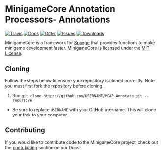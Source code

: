 # MinigameCore Annotation Processors- Annotations
[![Travis]](https://travis-ci.org/kinggoesgaming/MCAP-Annotate)
[![Docs]](http://minigamecore.github.io/Docs)
[![Gitter]](https://gitter.im/MinigameCore/MinigameCore)
[![Issues]](http://www.github.com/kinggoesgaming/MCAP-Annotate/issues/)
[![Downloads]](http://www.github.com/kinggoesgaming/MCAP-Annotate/releases/)

MinigameCore is a framework for [Sponge](https://www.spongepowered.org/) that provides functions to make minigame
development faster. MinigameCore is licensed under the [MIT License](https://tldrlegal.com/license/mit-license).

## Cloning

Follow the steps below to ensure your repository is cloned correctly. Note you must first fork the repository before
cloning.

1. Run `git clone https://github.com/USERNAME/MCAP-Annotate.git --recursive`
 - Be sure to replace `USERNAME` with your GitHub username. This will clone your fork to your computer.

## Contributing

If you would like to contribute code to the MinigameCore project, check out the
[contributing](http://minigamecore.github.io/Docs/contributing.html) section on our Docs!

[Issues]: https://img.shields.io/github/issues/kinggoesgaming/MCAP-Annotate.svg?style=flat-square
[Downloads]: https://img.shields.io/github/downloads/kinggoesgaming/MCAP-Annotate/total.svg?style=flat-square
[Gitter]: https://img.shields.io/badge/chat-on_gitter-3F51B5.svg?style=flat-square
[Travis]: https://img.shields.io/travis/kinggoesgaming/MCAP-Annotate/master.svg?style=flat-square
[Docs]: https://img.shields.io/badge/Official-Docs-2196F3.svg?style=flat-square
